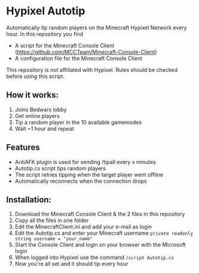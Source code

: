 # Hypixel Autotip

Automatically tip random players on the Minecraft Hypixel Network every hour.
In this repository you find 
- A script for the Minecraft Console Client (https://github.com/MCCTeam/Minecraft-Console-Client)
- A configuration file for the Minecraft Console Client

This repository is *not* affiliated with Hypixel. 
Rules should be checked before using this script.

## How it works:
1. Joins Bedwars lobby
2. Get online players
3. Tip a random player in the 10 available gamemodes
4. Wait ~1 hour and repeat

## Features 
- AntiAFK plugin is used for sending /tipall every x minutes
- Autotip.cs script tips random players
- The script retries tipping when the target player went offline
- Automatically reconnects when the connection drops

## Installation:
1. Download the Minecraft Console Client & the 2 files in this repository
2. Copy all the files in one folder
3. Edit the MinecraftClient.ini and add your e-mail as login
4. Edit the Autotip.cs and enter your Minecraft username `private readonly string username = "your_name"`
5. Start the Console Client and login on your browser with the Microsoft login
6. When logged into Hypixel use the command 
`/script Autotip.cs`
7. Now you're all set and it should tip every hour